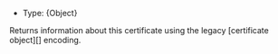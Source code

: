 <!-- YAML
added: v15.6.0
-->

* Type: {Object}

Returns information about this certificate using the legacy
[certificate object][] encoding.

